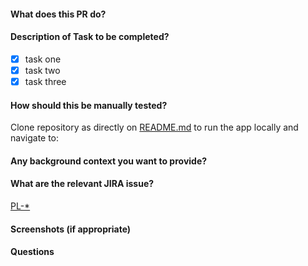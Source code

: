 #### What does this PR do?

<!-- A short description of what the pull request does -->

#### Description of Task to be completed?

<!-- Outline the tasks completed by the pr -->

- [x] task one
- [x] task two
- [x] task three

#### How should this be manually tested?

Clone repository as directly on [README.md](README.md) to run the app locally and navigate to:

<!-- Add page to navigate to -->

#### Any background context you want to provide?

<!-- An reason behind the implementation. -->

#### What are the relevant JIRA issue?


[PL-\*](https://fluttersolutions.atlassian.net/browse/PL-{ISSUE_ID_NUMBER})

#### Screenshots (if appropriate)

#### Questions
